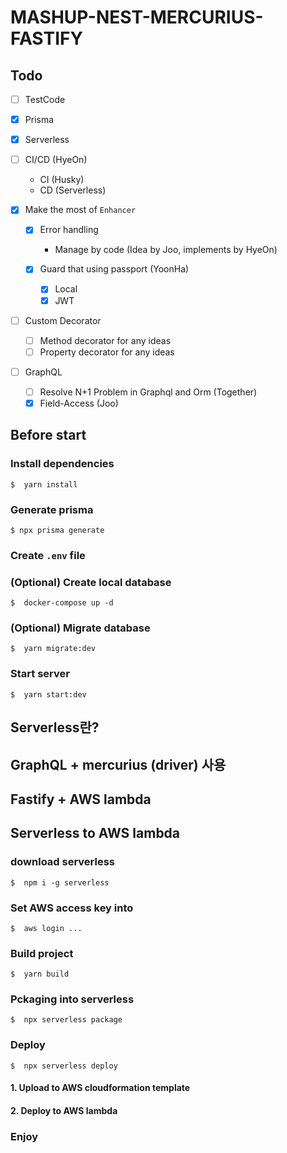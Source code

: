 # MASHUP-NEST-MERCURIUS-FASTIFY

## Todo

- [ ] TestCode

- [x] Prisma

- [x] Serverless
- [ ] CI/CD (HyeOn)

  - CI (Husky)
  - CD (Serverless)

- [x] Make the most of `Enhancer`

  - [x] Error handling

    - Manage by code (Idea by Joo, implements by HyeOn)

  - [x] Guard that using passport (YoonHa)

    - [x] Local
    - [x] JWT

- [ ] Custom Decorator

  - [ ] Method decorator for any ideas
  - [ ] Property decorator for any ideas

- [ ] GraphQL

  - [ ] Resolve N+1 Problem in Graphql and Orm (Together)
  - [x] Field-Access (Joo)

## Before start

### Install dependencies

```shell
$  yarn install
```

### Generate prisma

```shell
$ npx prisma generate
```

### Create `.env` file

### (Optional) Create local database

```shell
$  docker-compose up -d
```

### (Optional) Migrate database

```shell
$  yarn migrate:dev
```

### Start server

```shell
$  yarn start:dev
```

## Serverless란?

## GraphQL + mercurius (driver) 사용

## Fastify + AWS lambda

## Serverless to AWS lambda

### download serverless

```shell
$  npm i -g serverless
```

### Set AWS access key into

```shell
$  aws login ...
```

### Build project

```shell
$  yarn build
```

### Pckaging into serverless

```shell
$  npx serverless package
```

### Deploy

```shell
$  npx serverless deploy
```

#### 1. Upload to AWS cloudformation template

#### 2. Deploy to AWS lambda

### Enjoy
